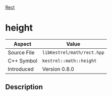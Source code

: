 [Rect](index)
# height
| Aspect | Value |
| --- | --- |
| Source File | `libKestrel/math/rect.hpp` |
| C++ Symbol | `kestrel::math::height` |
| Introduced | Version 0.8.0 |
## Description

